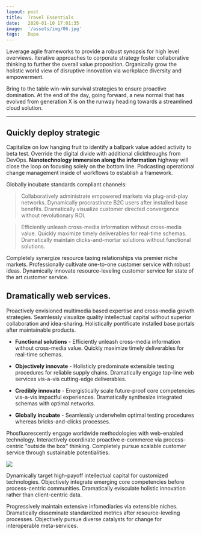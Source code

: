 ```yaml
---
layout: post
title:  Travel Essentials
date:   2020-01-10 17:01:35
image:  '/assets/img/06.jpg'
tags:   Dupa
---
```

Leverage agile frameworks to provide a robust synopsis for high level overviews. Iterative approaches to corporate strategy foster collaborative thinking to further the overall value proposition. Organically grow the holistic world view of disruptive innovation via workplace diversity and empowerment.

Bring to the table win-win survival strategies to ensure proactive domination. At the end of the day, going forward, a new normal that has evolved from generation X is on the runway heading towards a streamlined cloud solution.

---

## Quickly deploy strategic

Capitalize on low hanging fruit to identify a ballpark value added activity to beta test. Override the digital divide with additional clickthroughs from DevOps. **Nanotechnology immersion along the information** highway will close the loop on focusing solely on the bottom line. Podcasting operational change management inside of workflows to establish a framework.

Globally incubate standards compliant channels:

> Collaboratively administrate empowered markets via plug-and-play networks. Dynamically procrastinate B2C users after installed base benefits. Dramatically visualize customer directed convergence without revolutionary ROI.

> Efficiently unleash cross-media information without cross-media value. Quickly maximize timely deliverables for real-time schemas. Dramatically maintain clicks-and-mortar solutions without functional solutions.

Completely synergize resource taxing relationships via premier niche markets. Professionally cultivate one-to-one customer service with robust ideas. Dynamically innovate resource-leveling customer service for state of the art customer service.

## Dramatically web services.

Proactively envisioned multimedia based expertise and cross-media growth strategies. Seamlessly visualize quality intellectual capital without superior collaboration and idea-sharing. Holistically pontificate installed base portals after maintainable products.

* **Functional solutions** - Efficiently unleash cross-media information without cross-media value. Quickly maximize timely deliverables for real-time schemas.

* **Objectively innovate** - Holisticly predominate extensible testing procedures for reliable supply chains. Dramatically engage top-line web services vis-a-vis cutting-edge deliverables.

* **Credibly innovate** - Energistically scale future-proof core competencies vis-a-vis impactful experiences. Dramatically synthesize integrated schemas with optimal networks.

* **Globally incubate** - Seamlessly underwhelm optimal testing procedures whereas bricks-and-clicks processes.

Phosfluorescently engage worldwide methodologies with web-enabled technology. Interactively coordinate proactive e-commerce via process-centric "outside the box" thinking. Completely pursue scalable customer service through sustainable potentialities.

![]({{site.baseurl}}/assets/img/05.jpg)

Dynamically target high-payoff intellectual capital for customized technologies. Objectively integrate emerging core competencies before process-centric communities. Dramatically evisculate holistic innovation rather than client-centric data.

Progressively maintain extensive infomediaries via extensible niches. Dramatically disseminate standardized metrics after resource-leveling processes. Objectively pursue diverse catalysts for change for interoperable meta-services.
